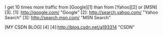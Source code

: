 
I get 10 times more traffic from [Google][1] than from [Yahoo][2] or [MSN][3].
[1]: http://google.com/        "Google" 
[2]: http://search.yahoo.com/  "Yahoo Search" 
[3]: http://search.msn.com/    "MSN Search"

[MY CSDN BLOG] [4]
[4]:http://blog.csdn.net/a193314  "CSDN"

